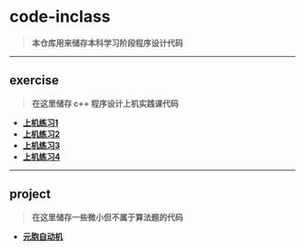 # code-inclass
> **本仓库用来储存本科学习阶段程序设计代码**
***
## exercise
> **在这里储存 c++ 程序设计上机实践课代码**
 - [**上机练习1**](<https://github.com/evibhm/code-inclass/tree/main/exercise1>)
 - [**上机练习2**](<https://github.com/evibhm/code-inclass/tree/main/exercise2>)
 - [**上机练习3**](<https://github.com/evibhm/code-inclass/tree/main/exercise3-array>)
 - [**上机练习4**](<https://github.com/evibhm/code-inclass/tree/main/exercise4-function>)
***
## project
> **在这里储存一些微小但不属于算法题的代码**
 - [**元胞自动机**](<https://github.com/evibhm/code-inclass/tree/main/project1-cellular>)
